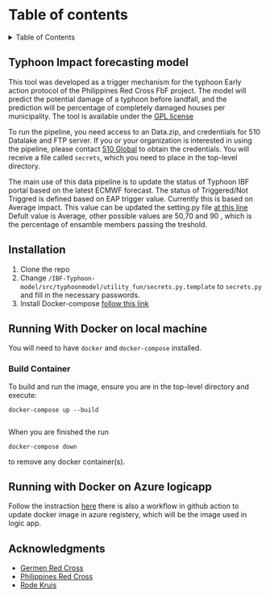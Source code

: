 
# Table of contents

<!-- TABLE OF CONTENTS -->
<details>
  <summary>Table of Contents</summary>
  <ol>
    <li>
      <a href="#Typhoon Impact forecasting model">Typhoon Impact forecasting model</a>
    </li>
	    <li>
      <a href="#Installation">Installation</a>
    </li>
    <li>
      <a href="#Running With Docker">Running pipeline With Docker</a>
      <ul>
        <li><a href="#Build Container">Build and Run Container</a></li>
     </ul>
    </li>
    <li><a href="#Acknowledgments">Acknowledgments</a></li>
  </ol>
</details>


<!-- Typhoon Impact forecasting model -->
## Typhoon Impact forecasting model

This tool was developed as a trigger mechanism for the typhoon Early action protocol of the Philippines Red Cross FbF project. The model will predict the potential damage of a typhoon before landfall, and the prediction will be percentage of completely damaged houses per municipality. The tool is available under the [GPL license](https://github.com/rodekruis/Typhoon-Impact-based-forecasting-model/blob/master/LICENSE)

To run the pipeline, you need access to an Data.zip, and credentiials for 510 Datalake and FTP server. If you or your organization is interested in using the pipeline, 
please contact [510 Global](https://www.510.global/contact-us/) to obtain the credentials. You will receive a file called `secrets`, which you need to place in the top-level directory.

The main use of this data pipeline is to update the status of Typhoon IBF portal based on the latest ECMWF forecast. The status of Triggered/Not Triggred is defined based on EAP trigger value. Currently this is based on Average impact. This value can be updated the setting.py file [at this line ](https://github.com/rodekruis/IBF_TYPHOON_DATA_PIPELINE/blob/master/IBF-Typhoon-model/src/typhoonmodel/utility_fun/settings.py#L94) Defult value is Average, other possible values are 50,70 and 90 , which is the percentage of ensamble members passing the treshold.


<!-- Installation -->
## Installation

1. Clone the repo
2. Change `/IBF-Typhoon-model/src/typhoonmodel/utility_fun/secrets.py.template` to `secrets.py` and fill in the necessary passwords.
3. Install Docker-compose [follow this link](https://docs.docker.com/desktop/windows/install/)

<!-- Running Pipeline With Docker -->
## Running With Docker on local machine 

You will need to have `docker` and `docker-compose` installed.


<!-- Build and Run Container -->
### Build Container

To build and run the image, ensure you are in the top-level directory and execute:
```
docker-compose up --build


```
When you are finished the run 
```
docker-compose down
```
to remove any docker container(s).

## Running with Docker on Azure logicapp

Follow the instraction [here](https://docs.google.com/document/d/10E1BhPu55tjaPbSSACRQ0Ot2-8K-neAlPY5ex390Vu4/edit) there 
is also a workflow in github action to update docker image in azure registery, which will be the image used in logic app.   

<!-- ACKNOWLEDGMENTS -->
## Acknowledgments

- [Germen Red Cross](https://www.drk.de/en/)
- [Philippines Red Cross](https://redcross.org.ph/)
- [Rode Kruis](https://www.rodekruis.nl/)

